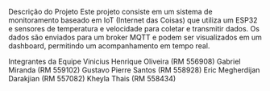 Descrição do Projeto
Este projeto consiste em um sistema de monitoramento baseado em IoT (Internet das Coisas) que utiliza um ESP32 e sensores de temperatura e velocidade para coletar e transmitir dados. Os dados são enviados para um broker MQTT e podem ser visualizados em um dashboard, permitindo um acompanhamento em tempo real.

Integrantes da Equipe
Vinicius Henrique Oliveira (RM 556908)
Gabriel Miranda (RM 559102)
Gustavo Pierre Santos (RM 558928)
Eric Megherdijan Darakjian (RM 557082)
Kheyla Thais (RM 558434)



